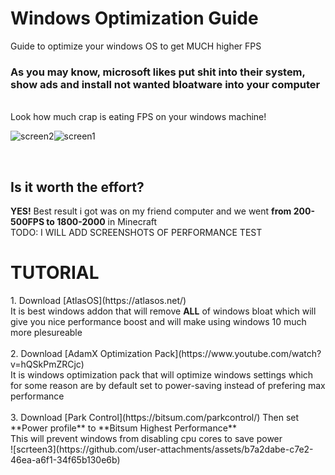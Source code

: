 # Windows Optimization Guide
Guide to optimize your windows OS to get MUCH higher FPS

<h3> As you may know, microsoft likes put shit into their system, show ads and install not wanted bloatware into your computer </h3> <br>
Look how much crap is eating FPS on your windows machine!

![screen2](https://github.com/user-attachments/assets/6888b339-08bf-4479-92e0-2480371bbcf1)![screen1](https://github.com/user-attachments/assets/23cdeb29-d33e-42e0-8cbd-de2b6203e2eb)

<br>
<h2> Is it worth the effort? </h2>
<b>YES!</b> Best result i got was on my friend computer and we went <b>from 200-500FPS to 1800-2000</b> in Minecraft <br>
TODO: I WILL ADD SCREENSHOTS OF PERFORMANCE TEST <br>

<h1>TUTORIAL</h1>
1. Download [AtlasOS](https://atlasos.net/) <br>
It is best windows addon that will remove <b>ALL</b> of windows bloat which will give you nice performance boost and will make using windows 10 much more plesureable <br>
<br>
2. Download [AdamX Optimization Pack](https://www.youtube.com/watch?v=hQSkPmZRCjc) <br>
It is windows optimization pack that will optimize windows settings which for some reason are by default set to power-saving instead of prefering max performance  <br>
<br>
3. Download [Park Control](https://bitsum.com/parkcontrol/)
Then set **Power profile** to **Bitsum Highest Performance** <br>
This will prevent windows from disabling cpu cores to save power <br>
![scrteen3](https://github.com/user-attachments/assets/b7a2dabe-c7e2-46ea-a6f1-34f65b130e6b)
